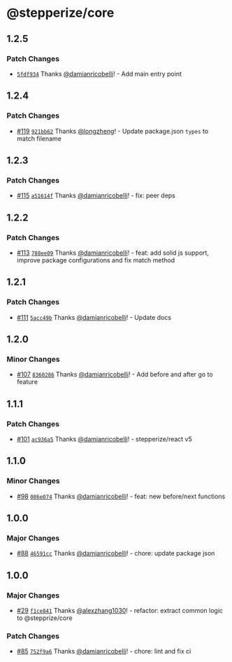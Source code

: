 # @stepperize/core

## 1.2.5

### Patch Changes

- [`5fdf934`](https://github.com/damianricobelli/stepperize/commit/5fdf9344f38a8673220adbc57f8ea55489883563) Thanks [@damianricobelli](https://github.com/damianricobelli)! - Add main entry point

## 1.2.4

### Patch Changes

- [#119](https://github.com/damianricobelli/stepperize/pull/119) [`921bb62`](https://github.com/damianricobelli/stepperize/commit/921bb6297a0f370fbe5cbf4689b5a698207ee62c) Thanks [@longzheng](https://github.com/longzheng)! - Update package.json `types` to match filename

## 1.2.3

### Patch Changes

- [#115](https://github.com/damianricobelli/stepperize/pull/115) [`a51614f`](https://github.com/damianricobelli/stepperize/commit/a51614f802b5d0f9e1a0d4936166d3d56b01692b) Thanks [@damianricobelli](https://github.com/damianricobelli)! - fix: peer deps

## 1.2.2

### Patch Changes

- [#113](https://github.com/damianricobelli/stepperize/pull/113) [`788ee09`](https://github.com/damianricobelli/stepperize/commit/788ee0956b3dda7965f37e1483b29b2c7a9b8fc4) Thanks [@damianricobelli](https://github.com/damianricobelli)! - feat: add solid js support, improve package configurations and fix match method

## 1.2.1

### Patch Changes

- [#111](https://github.com/damianricobelli/stepperize/pull/111) [`5acc49b`](https://github.com/damianricobelli/stepperize/commit/5acc49b4387d38d3cf0d8c7d192f36ae44860f66) Thanks [@damianricobelli](https://github.com/damianricobelli)! - Update docs

## 1.2.0

### Minor Changes

- [#107](https://github.com/damianricobelli/stepperize/pull/107) [`8360286`](https://github.com/damianricobelli/stepperize/commit/83602861e8b21ef7c9943356ed93e37044e5b145) Thanks [@damianricobelli](https://github.com/damianricobelli)! - Add before and after go to feature

## 1.1.1

### Patch Changes

- [#101](https://github.com/damianricobelli/stepperize/pull/101) [`ac936a5`](https://github.com/damianricobelli/stepperize/commit/ac936a5eecfc3eed959ce83ab45045868ed2e197) Thanks [@damianricobelli](https://github.com/damianricobelli)! - stepperize/react v5

## 1.1.0

### Minor Changes

- [#98](https://github.com/damianricobelli/stepperize/pull/98) [`086e074`](https://github.com/damianricobelli/stepperize/commit/086e074ad39c731229910daa26e6ed099ddb923a) Thanks [@damianricobelli](https://github.com/damianricobelli)! - feat: new before/next functions

## 1.0.0

### Major Changes

- [#88](https://github.com/damianricobelli/stepperize/pull/88) [`46591cc`](https://github.com/damianricobelli/stepperize/commit/46591cc7aabf6d2730cf8296166792a4c33c2d2b) Thanks [@damianricobelli](https://github.com/damianricobelli)! - chore: update package json

## 1.0.0

### Major Changes

- [#29](https://github.com/damianricobelli/stepperize/pull/29) [`f1ce841`](https://github.com/damianricobelli/stepperize/commit/f1ce841411844be787339e269de1a9003ebe715b) Thanks [@alexzhang1030](https://github.com/alexzhang1030)! - refactor: extract common logic to @stepprize/core

### Patch Changes

- [#85](https://github.com/damianricobelli/stepperize/pull/85) [`752f9a6`](https://github.com/damianricobelli/stepperize/commit/752f9a6907cc5e7e623a66350c82eeba9559fea7) Thanks [@damianricobelli](https://github.com/damianricobelli)! - chore: lint and fix ci
